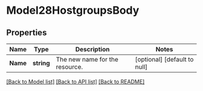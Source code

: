 # Model28HostgroupsBody

## Properties
Name | Type | Description | Notes
------------ | ------------- | ------------- | -------------
**Name** | **string** | The new name for the resource. | [optional] [default to null]

[[Back to Model list]](../README.md#documentation-for-models) [[Back to API list]](../README.md#documentation-for-api-endpoints) [[Back to README]](../README.md)

